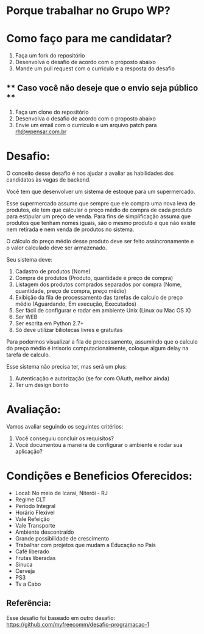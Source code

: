 # **Porque trabalhar no Grupo WP?** #

# **Como faço para me candidatar?** #

1. Faça um fork do repositório
2. Desenvolva o desafio de acordo com o proposto abaixo
3. Mande um pull request com o curriculo e a resposta do desafio

## ** Caso você não deseje que o envio seja público ** ##

1. Faça um clone do repositório
2. Desenvolva o desafio de acordo com o proposto abaixo
3. Envie um email com o curriculo e um arquivo patch para rh@wpensar.com.br

# **Desafio:** #

O conceito desse desafio é nos ajudar a avaliar as habilidades dos candidatos às vagas de backend.

Você tem que desenvolver um sistema de estoque para um supermercado.

Esse supermercado assume que sempre que ele compra uma nova leva de produtos, ele tem que calcular o preço médio de compra de cada produto para estipular um preço de venda.
Para fins de simplificação assuma que produtos que tenham nomes iguais, são o mesmo produto e que não existe nem retirada e nem venda de produtos no sistema.

O cálculo do preço médio desse produto deve ser feito assincronamente e o valor calculado deve ser armazenado.

Seu sistema deve:

1. Cadastro de produtos (Nome)
2. Compra de produtos (Produto, quantidade e preço de compra)
3. Listagem dos produtos comprados separados por compra (Nome, quantidade, preço de compra, preço médio)
4. Exibição da fila de processamento das tarefas de calculo de preço médio (Aguardando, Em execução, Executados)
5. Ser fácil de configurar e rodar em ambiente Unix (Linux ou Mac OS X)
6. Ser WEB
7. Ser escrita em Python 2.7+
8. Só deve utilizar biliotecas livres e gratuitas

Para podermos visualizar a fila de processamento, assumindo que o calculo do preço médio é irrisorio computacionalmente, coloque algum delay na tarefa de calculo.

Esse sistema não precisa ter, mas será um plus:

1. Autenticação e autorização (se for com OAuth, melhor ainda)
2. Ter um design bonito

# **Avaliação:** #

Vamos avaliar seguindo os seguintes critérios:

1. Você conseguiu concluir os requisitos?
2. Você documentou a maneira de configurar o ambiente e rodar sua aplicação?

# **Condições e Beneficios Oferecidos:** #

* Local: No meio de Icarai, Niterói - RJ
* Regime CLT
* Período Integral
* Horário Flexível
* Vale Refeição
* Vale Transporte
* Ambiente descontraído
* Grande possibilidade de crescimento
* Trabalhar com projetos que mudam a Educação no País
* Café liberado
* Frutas liberadas
* Sinuca
* Cerveja
* PS3
* Tv a Cabo


## **Referência:** ##

Esse desafio foi baseado em outro desafio: https://github.com/myfreecomm/desafio-programacao-1
